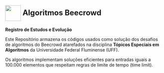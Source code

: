 <h1>
<div style="font-size: 24px;">
    <img align="center" width="50px" src="https://i.imgur.com/q9jz3Fw.png">
    <span>Algoritmos Beecrowd</span>
</div>
</h1>
 
**Registro de Estudos e Evolução**

Este Repositório armazena os códigos usados como solução dos desafios de algoritmos do Beecrowd atarefados na disciplina **Tópicos Especiais em Algoritmos** da Universidade Federal Fluminense (UFF).

Os algoritmos implementam soluções eficientes para entradas iguais a 100.000 elementos que respeitam regras de limite de tempo (time limit).
